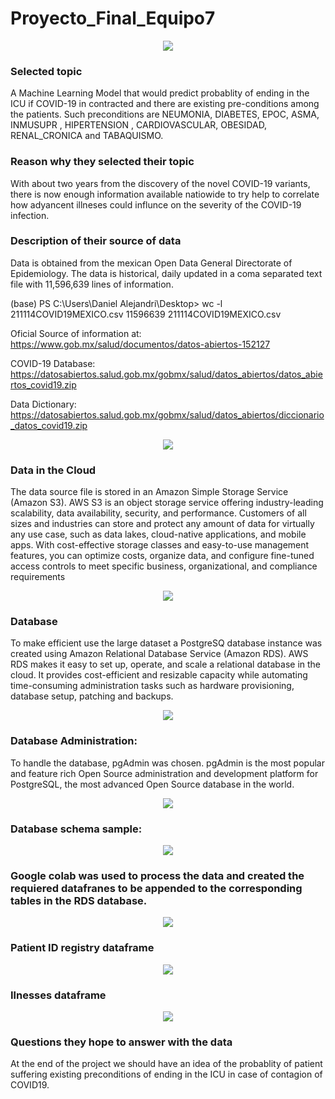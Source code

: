 # Proyecto_Final_Equipo7

<p align="center"><img class="centerImage" src="https://github.com/dalejandri/Proyecto_final_equipo7/blob/main/Resources/0.PNG" /></p>

### Selected topic
A Machine Learning Model that would predict probablity of ending in the ICU if COVID-19 in contracted and there are existing pre-conditions among the patients.
Such preconditions are NEUMONIA, DIABETES, EPOC, ASMA, INMUSUPR , HIPERTENSION , CARDIOVASCULAR, OBESIDAD, RENAL_CRONICA and TABAQUISMO.

### Reason why they selected their topic
With about two years from the discovery of the novel COVID-19 variants, there is now enough information available natiowide to try help to correlate how adyancent illneses could influnce on the severity of the COVID-19 infection.

### Description of their source of data

Data is obtained from the mexican Open Data General Directorate of Epidemiology. The data is historical, daily updated in a coma separated text file with 11,596,639 lines of information.

(base) PS C:\Users\Daniel Alejandri\Desktop> wc -l 211114COVID19MEXICO.csv
11596639 211114COVID19MEXICO.csv

Oficial Source of information at:
https://www.gob.mx/salud/documentos/datos-abiertos-152127

COVID-19 Database:
https://datosabiertos.salud.gob.mx/gobmx/salud/datos_abiertos/datos_abiertos_covid19.zip

Data Dictionary:
https://datosabiertos.salud.gob.mx/gobmx/salud/datos_abiertos/diccionario_datos_covid19.zip

<p align="center"><img class="centerImage" src="https://github.com/dalejandri/Proyecto_final_equipo7/blob/main/Resources/info.jpg" /></p>

### Data in the Cloud
The data source file is stored in an Amazon Simple Storage Service (Amazon S3). AWS S3 is an object storage service offering industry-leading scalability, data availability, security, and performance. Customers of all sizes and industries can store and protect any amount of data for virtually any use case, such as data lakes, cloud-native applications, and mobile apps. With cost-effective storage classes and easy-to-use management features, you can optimize costs, organize data, and configure fine-tuned access controls to meet specific business, organizational, and compliance requirements

<p align="center"><img class="centerImage" src="https://github.com/dalejandri/Proyecto_final_equipo7/blob/main/Resources/3.PNG" /></p>

### Database
To make efficient use the large dataset a PostgreSQ database instance was created using Amazon Relational Database Service (Amazon RDS). AWS RDS makes it easy to set up, operate, and scale a relational database in the cloud. It provides cost-efficient and resizable capacity while automating time-consuming administration tasks such as hardware provisioning, database setup, patching and backups. 

<p align="center"><img class="centerImage" src="https://github.com/dalejandri/Proyecto_final_equipo7/blob/main/Resources/1.PNG" /></p>

### Database Administration:
To handle the database, pgAdmin was chosen. pgAdmin is the most popular and feature rich Open Source administration and development platform for PostgreSQL, the most advanced Open Source database in the world.

<p align="center"><img class="centerImage" src="https://github.com/dalejandri/Proyecto_final_equipo7/blob/main/Resources/2.PNG" /></p>

### Database schema sample:
<p align="center"><img class="centerImage" src="https://github.com/dalejandri/Proyecto_final_equipo7/blob/main/Resources/5.PNG" /></p>

### Google colab was used to process the data and created the requiered datafranes to be appended to the corresponding tables in the RDS database.

<p align="center"><img class="centerImage" src="https://github.com/dalejandri/Proyecto_final_equipo7/blob/main/Resources/4.PNG" /></p>

### Patient ID registry dataframe
<p align="center"><img class="centerImage" src="https://github.com/dalejandri/Proyecto_final_equipo7/blob/main/Resources/7.PNG" /></p>

### Ilnesses dataframe
<p align="center"><img class="centerImage" src="https://github.com/dalejandri/Proyecto_final_equipo7/blob/main/Resources/6.PNG" /></p>


### Questions they hope to answer with the data
At the end of the project we should have an idea of the probablity of patient suffering existing preconditions of ending in the ICU in case of contagion of COVID19.

